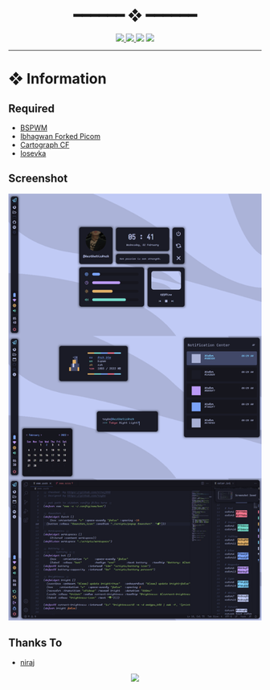 <h1 align="center"> ━━━━━━  ❖  ━━━━━━ </h1>

<div align="center">
    <p></p>
    <a href="https://github.com/rxyhn/dotfiles/stargazers">
        <img src="https://img.shields.io/github/stars/rxyhn/dotfiles?color=%23BB9AF7&labelColor=%231A1B26&style=for-the-badge">
    </a>
    <a href="https://github.com/rxyhn/dotfiles/network/members/">
        <img src="https://img.shields.io/github/forks/rxyhn/dotfiles?color=%237AA2F7&labelColor=%231A1B26&style=for-the-badge">
    </a>
    <img src="https://img.shields.io/github/repo-size/rxyhn/dotfiles?color=%2373DACA&labelColor=%231A1B26&style=for-the-badge">
   <img src="https://badges.pufler.dev/visits/rxyhn/dotfiles?style=for-the-badge&color=E0AF68&logoColor=white&labelColor=1A1B26"/>
</div>

<p/>

---

<!-- INFORMATION -->
# ❖ Information 

## Required
- [BSPWM](https://github.com/baskerville/bspwm)
- [Ibhagwan Forked Picom](https://github.com/ibhagwan/picom)
- [Cartograph CF](https://coding-fonts.css-tricks.com/fonts/cartograph-cf/)
- [Iosevka](https://github.com/be5invis/Iosevka)

## Screenshot
![screenshot1](./TokyoNight.png)

## Thanks To
- [niraj](https://github.com/niraj998)

<p align="center"><a href="https://github.com/rxyhn/dotfiles/blob/main/LICENSE"><img src="https://img.shields.io/static/v1.svg?style=flat-square&label=License&message=GPL-3.0&logoColor=eceff4&logo=github&colorA=1A1B26&colorB=F7768E"/></a></p>
